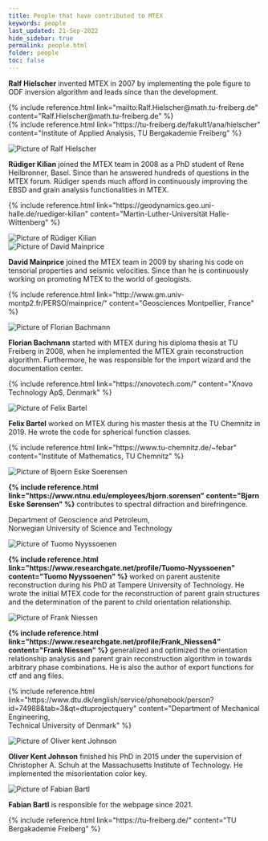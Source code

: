 ```yaml
---
title: People that have contributed to MTEX
keywords: people
last_updated: 21-Sep-2022
hide_sidebar: true
permalink: people.html
folder: people
toc: false
---
```


<div class="row">
    <div class="col-md-6">
        <div class="panel panel-profile-card">
            <div class="panel-body">
                <p>
                    <b>Ralf Hielscher</b>
                    invented MTEX in 2007 by implementing the pole figure to ODF inversion
                    algorithm and leads since than the development.
                </p>
                <p>
                    {% include reference.html link="mailto:Ralf.Hielscher@math.tu-freiberg.de"
                    content="Ralf.Hielscher@math.tu-freiberg.de" %}
                    <br>
                    {% include reference.html link="https://tu-freiberg.de/fakult1/ana/hielscher" content="Institute of
                    Applied Analysis, TU Bergakademie Freiberg" %}
                </p>
            </div>
            <div class="panel-heading">
                <img src="images/profiles/ralf-hielscher.png" alt="Picture of Ralf Hielscher">
            </div>
        </div>
    </div>
    <div class="col-md-6">
        <div class="panel panel-profile-card">
            <div class="panel-body">
                <p>
                    <b>Rüdiger Kilian</b>
                    joined the MTEX team in 2008 as a PhD student of
                    Rene Heilbronner, Basel. Since than he answered hundreds of questions in the
                    MTEX forum. Rüdiger spends much afford in continuously improving the EBSD
                    and grain analysis functionalities in MTEX.
                </p>
                <p>
                    {% include reference.html link="https://geodynamics.geo.uni-halle.de/ruediger-kilian"
                    content="Martin-Luther-Universität Halle-Wittenberg" %}
                </p>
            </div>
            <div class="panel-heading">
                <img src="images/profiles/ruediger-kilian.png" alt="Picture of Rüdiger Kilian">
            </div>
        </div>
    </div>
</div>

<div class="row">
    <div class="panel panel-profile-card">
        <div class="panel-heading col-md-2">
            <img src="images/profiles/david-mainprice.png" alt="Picture of David Mainprice">
        </div>
        <div class="panel-body col-md-4">
            <p>
                <b>David Mainprice</b>
                joined the MTEX team in 2009 by sharing his code
                on tensorial properties and seismic velocities. Since than he is
                continuously working on promoting MTEX to the world of geologists.
            </p>
            <p>
                {% include reference.html link="http://www.gm.univ-montp2.fr/PERSO/mainprice/" content="Geosciences
                Montpellier, France" %}
            </p>
        </div>
    </div>
    <div class="panel panel-profile-card">
        <div class="panel-heading col-md-2">
            <img src="images/profiles/florian-bachmann.png" alt="Picture of Florian Bachmann">
        </div>
        <div class="panel-body col-md-4">
            <p>
                <b>Florian Bachmann</b>
                started with MTEX during his diploma thesis at TU
                Freiberg in 2008, when he implemented the MTEX grain reconstruction
                algorithm. Furthermore, he was responsible for the import wizard and the
                documentation center.
            </p>
            <p>
                {% include reference.html link="https://xnovotech.com/" content="Xnovo Technology ApS, Denmark" %}
            </p>
        </div>
    </div>
</div>

<div class="row">
    <div class="panel panel-profile-card">
        <div class="panel-heading">
            <img src="images/profiles/felix-bartel.png" alt="Picture of Felix Bartel">
        </div>
        <div class="panel-body">
            <p>
                <b>Felix Bartel</b>
                worked on MTEX during his master thesis at the TU Chemnitz in 2019. He
                wrote the code for spherical function classes.
            </p>
            <p>
                {% include reference.html link="https://www.tu-chemnitz.de/~febar" content="Institute of
                Mathematics, TU Chemnitz" %}
            </p>
        </div>
    </div>
    <div class="panel panel-profile-card">
        <div class="panel-heading">
            <img src="images/profiles/bjorn-eske-soerensen.png" alt="Picture of Bjoern Eske Soerensen">
        </div>
        <div class="panel-body">
            <p>
                <b>
                    {% include reference.html link="https://www.ntnu.edu/employees/bjorn.sorensen"
                    content="Bj&oslash;rn Eske S&oslash;rensen" %}
                </b>
                contributes to spectral difraction and birefringence.
            </p>
            <p>
                Department of Geoscience and Petroleum,
                <br>
                Norwegian University of Science and Technology
            </p>
        </div>
    </div>
</div>

<div class="row">
    <div class="col-md-6">
        <div class="panel panel-profile-card">
            <div class="panel-heading">
                <img src="images/profiles/tuomo-nyyssoenen.png" alt="Picture of Tuomo Nyyssoenen">
            </div>
            <div class="panel-body">
                <p>
                    <b>
                        {% include reference.html link="https://www.researchgate.net/profile/Tuomo-Nyyssoenen"
                        content="Tuomo Nyyssoenen" %}
                    </b>
                    worked on parent austenite reconstruction during his PhD at Tampere University of Technology. He
                    wrote the initial MTEX code for the reconstruction of parent grain structures and the determination
                    of the parent to child orientation relationship.
                </p>
            </div>
        </div>
    </div>
    <div class="col-md-6">
        <div class="panel panel-profile-card">
            <div class="panel-heading">
                <img src="images/profiles/frank-niessen.png" alt="Picture of Frank Niessen">
            </div>
            <div class="panel-body">
                <p>
                    <b>
                        {% include reference.html link="https://www.researchgate.net/profile/Frank_Niessen4"
                        content="Frank Niessen" %}
                    </b>
                    generalized and optimized the orientation relationship analysis and parent grain reconstruction
                    algorithm in towards arbitrary phase combinations. He is also the author of export functions for ctf
                    and ang files.
                </p>
                <p>
                    {% include reference.html
                    link="https://www.dtu.dk/english/service/phonebook/person?id=74988&tab=3&qt=dtuprojectquery"
                    content="Department of Mechanical Engineering,<br>Technical University of Denmark" %}
                </p>
            </div>
        </div>
    </div>
</div>

<div class="row">
    <div class="col-md-6">
        <div class="panel panel-profile-card">
            <div class="panel-heading">
                <img src="images/profiles/oliver-kent-johnson.png" alt="Picture of Oliver kent Johnson">
            </div>
            <div class="panel-body">
                <p>
                    <b>Oliver Kent Johnson</b>
                    finished his PhD in 2015 under the supervision of Christopher A. Schuh at the Massachusetts
                    Institute of Technology. He implemented the misorientation color key.
                </p>
            </div>
        </div>
    </div>
    <div class="col-md-6">
        <div class="panel panel-profile-card">
            <div class="panel-heading">
                <img src="images/profiles/fabian-bartl.png" alt="Picture of Fabian Bartl">
            </div>
            <div class="panel-body">
                <p>
                    <b>Fabian Bartl</b>
                    is responsible for the webpage since 2021.
                </p>
                <p>
                    {% include reference.html link="https://tu-freiberg.de/" content="TU Bergakademie Freiberg" %}
                </p>
            </div>
        </div>
    </div>
</div>